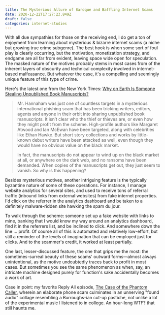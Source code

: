 ```yaml
---
title: The Mysterious Allure of Baroque and Baffling Internet Scams
date: 2020-12-22T17:27:23.849Z
draft: false
categories: internet-studies
---
```

With all due sympathies for those on the receiving end, I do get a ton of enjoyment from learning about  mysterious & bizarre internet scams (a niche but growing true crime subgenre). The best hook is when some sort of foul play is clearly occurring, but the motivation, monetization strategy, and endgame are all far from evident, leaving space wide open for speculation. The masked nature of the motives probably stems in most cases from of the inherent layers of obscurity and technical complexity involved in internet-based malfeasance. But whatever the case, it's a compelling and seemingly unique feature of this type of crime.

Here's the latest one from the New York Times: [Why on Earth Is Someone Stealing Unpublished Book Manuscripts?](https://www.nytimes.com/2020/12/21/books/publishing-manuscripts-phishing-scam.html?referringSource=articleShare)

> Mr. Hannaham was just one of countless targets in a mysterious international phishing scam that has been tricking writers, editors, agents and anyone in their orbit into sharing unpublished book manuscripts. It isn’t clear who the thief or thieves are, or even how they might profit from the scheme. High-profile authors like Margaret Atwood and Ian McEwan have been targeted, along with celebrities like Ethan Hawke. But short story collections and works by little-known debut writers have been attacked as well, even though they would have no obvious value on the black market.
>
> In fact, the manuscripts do not appear to wind up on the black market at all, or anywhere on the dark web, and no ransoms have been demanded. When copies of the manuscripts get out, they just seem to vanish. So why is this happening?

Besides mysterious motives, another intriguing feature is the typically byzantine nature of some of these operations. For instance, I manage website analytics for several sites, and used to receive tons of referral traffic (inbound links from external websites) from fake internet properties. I'd click on the referrer in the analytics dashboard and be taken to a definitely malware-ridden site hawking the spam du jour.

To walk through the scheme: someone set up a fake website with links to mine, banking that I would know my way around an analytics dashboard, find it in the referrers list, and be inclined to click. And somewhere down the line ... profit. Of course all of this is automated and relatively low-effort, but still a reminder of the levels of imagination that can be employed just for clicks. And to the scammer's credit, it worked at least partially.

One last, lesser-discussed feature, the one that grips me the most: the sometimes-surreal beauty of these scams' outward forms—almost always unintentional, as the motive undoubtedly traces back to profit in most cases. But sometimes you see the same phenomenon as when, say, an intricate machine designed purely for function's sake accidentally becomes a work of art.

Case in point: my favorite Reply All episode, [The Case of the Phantom Caller](https://gimletmedia.com/shows/reply-all/n8ho3a), wherein an elaborate phone scam culminates in an unnerving "found audio" collage resembling a Burroughs-ian cut-up pastiche, not unlike a lot of the experimental music I listened to in college. An hour-long WTF? that still haunts me.